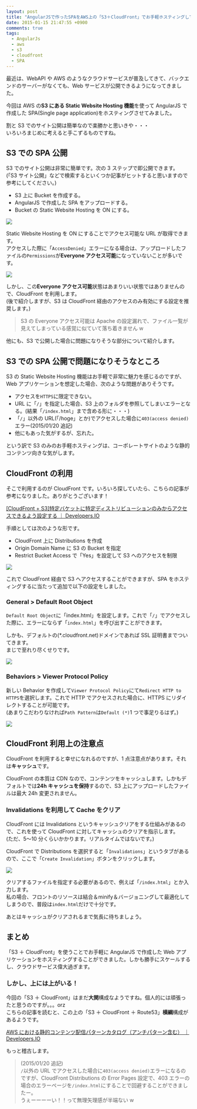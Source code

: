 ```yaml
---
layout: post
title: "AngularJSで作ったSPAをAWS上の「S3＋CloudFront」でお手軽ホスティングして、クラウドサービスってやっぱ素晴らしいなと思った話"
date: 2015-01-15 21:47:55 +0900
comments: true
tags:
  - AngularJs
  - aws
  - s3
  - cloudfront
  - SPA
---
```


最近は、WebAPI や AWS のようなクラウドサービスが普及してきて、バックエンドのサーバーがなくても、Web サービスが公開できるようになってきました。

今回は AWS の**S3 にある Static Website Hosting 機能**を使って AngularJS で作成した SPA(Single page application)をホスティングさせてみました。

割と S3 でのサイト公開は簡単なので楽勝かと思いきや・・・  
いろいろまじめに考えると手こずるものですね。

<!-- more -->

## S3 での SPA 公開

S3 でのサイト公開は非常に簡単です。次の 3 ステップで即公開できます。  
(「S3 サイト公開」などで検索するといくつか記事がヒットすると思いますので参考にしてください。)

- S3 上に Bucket を作成する。
- AngularJS で作成した SPA をアップロードする。
- Bucket の Static Website Hosting を ON にする。

![](https://s3-ap-northeast-1.amazonaws.com/blog-mitsuruog/images/2015/angular-s3-cloudfront-1.png)

Static Website Hosting を ON にすることでアクセス可能な URL が取得できます。  
アクセスした際に「`AccessDenied`」エラーになる場合は、アップロードしたファイルの`Permissions`が**Everyone アクセス可能**になっていないことが多いです。

![](https://s3-ap-northeast-1.amazonaws.com/blog-mitsuruog/images/2015/angular-s3-cloudfront-2.png)

しかし、この**Everyone アクセス可能**状態はあまりいい状態ではありませんので、CloudFront を利用します。  
(後で紹介しますが、S3 は CloudFront 経由のアクセスのみ有効にする設定を推奨します。)

> S3 の Everyone アクセス可能は Apache の設定漏れで、ファイル一覧が見えてしまっている感覚に似ていて落ち着きません w

他にも、S3 で公開した場合に問題になりそうな部分について紹介します。

## S3 での SPA 公開で問題になりそうなところ

S3 の Static Website Hosting 機能はお手軽で非常に魅力を感じるのですが、Web アプリケーションを想定した場合、次のような問題がありそうです。

- アクセスを`HTTPS`に限定できない。
- URL に「`/`」を指定した場合、S3 上のフォルダを参照してしまいエラーとなる。(結果「`/index.html`」まで含める形に・・・)
- 「`/`」以外の URL(「/hoge」とか)でアクセスした場合に`403(access denied)`エラー(2015/01/20 追記)
- 他にもあった気がするが、忘れた。

という訳で S3 のみのお手軽ホスティングは、コーポレートサイトのような静的コンテンツ向きな気がします。

## CloudFront の利用

そこで利用するのが CloudFront です。いろいろ探していたら、こちらの記事が参考になりました。ありがとうございます！

[[CloudFront + S3]特定バケットに特定ディストリビューションのみからアクセスできるよう設定する ｜ Developers.IO](http://dev.classmethod.jp/cloud/aws/cloudfront-s3-origin-access-identity/)

手順としては次のような形です。

- CloudFront 上に Distributions を作成
- Origin Domain Name に S3 の Bucket を指定
- Restrict Bucket Access で「Yes」を設定して S3 へのアクセスを制限

![](https://s3-ap-northeast-1.amazonaws.com/blog-mitsuruog/images/2015/angular-s3-cloudfront-3.png)

これで CloudFront 経由で S3 へアクセスすることができますが、SPA をホスティングするに当たって追加で以下の設定をしました。

### General > Default Root Object

`Default Root Object`に「index.html」を設定します。これで「`/`」でアクセスした際に、エラーにならず「`index.html`」を呼び出すことができます。

しかも、デフォルトの(\*.cloudfront.net)ドメインであれば SSL 証明書までついてきます。  
まじで至れり尽くせりです。

![](https://s3-ap-northeast-1.amazonaws.com/blog-mitsuruog/images/2015/angular-s3-cloudfront-5.png)

### Behaviors > Viewer Protocol Policy

新しい Behavior を作成して`Viewer Protocol Policy`にて`Redirect HTTP to HTTPS`を選択します。これで HTTP でアクセスされた場合に、HTTPS にリダイレクトすることが可能です。  
(あまりこだわりなければ`Path Pattern`は`Default (*)`1 つで事足りるはず。)

![](https://s3-ap-northeast-1.amazonaws.com/blog-mitsuruog/images/2015/angular-s3-cloudfront-4.png)

## CloudFront 利用上の注意点

CloudFront を利用すると幸せになれるのですが、1 点注意点があります。それは**キャッシュ**です。

CloudFront の本質は CDN なので、コンテンツをキャッシュします。しかもデフォルトでは**24h キャッシュを保持**するので、S3 上にアップロードしたファイルは最大 24h 変更されません。

### Invalidations を利用して Cache をクリア

CloudFront には Invalidations というキャッシュクリアをする仕組みがあるので、これを使って CloudFront に対してキャッシュのクリアを指示します。  
(ただ、5〜10 分くらいかかります。リアルタイムではないです。)

CloudFront で Distributions を選択すると「`Invalidations`」というタブがあるので、ここで「`Create Invalidation`」ボタンをクリックします。

![](https://s3-ap-northeast-1.amazonaws.com/blog-mitsuruog/images/2015/angular-s3-cloudfront-6.png)

クリアするファイルを指定する必要があるので、例えば「`/index.html`」とか入力します。  
私の場合、フロントのリソースは結合＆minify＆バージョニングして最適化してしまうので、普段は`index.html`だけで十分です。

あとはキャッシュがクリアされるまで気長に待ちましょう。

## まとめ

「S3 ＋ CloudFront」を使うことでお手軽に AngularJS で作成した Web アプリケーションをホスティングすることができました。しかも勝手にスケールするし、クラウドサービス偉大過ぎます。

### しかし、上には上がいる！

今回の「S3 ＋ CloudFront」はまだ**大関**構成なようですね。個人的には頑張ったと思うのですが。。。orz  
こちらの記事を読むと、この上の「S3 ＋ CloudFront ＋ Route53」**横綱**構成があるようです。

[AWS における静的コンテンツ配信パターンカタログ（アンチパターン含む） ｜ Developers.IO](http://dev.classmethod.jp/cloud/aws/static-contents-delivery-patterns/)

もっと稽古します。

> (2015/01/20 追記)  
> `/`以外の URL でアクセスした場合に`403(access denied)`エラーになるのですが、CloudFront Distributions の Error Pages 設定で、403 エラーの場合のエラーページを`/index.html`にすることで回避することができましたー。  
> うぇーーーーい！！って無理矢理感が半端ない w
